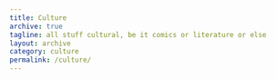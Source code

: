 ```yaml
---
title: Culture
archive: true
tagline: all stuff cultural, be it comics or literature or else
layout: archive
category: culture
permalink: /culture/
---
```

